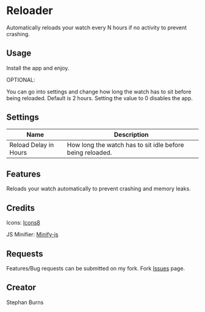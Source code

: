 # Reloader

Automatically reloads your watch every N hours if no activity to prevent crashing.

## Usage

Install the app and enjoy.

OPTIONAL:

You can go into settings and change how long the watch has to sit before being reloaded.
Default is 2 hours.
Setting the value to 0 disables the app.

## Settings

| Name | Description |
| ---- | ----------- |
| Reload Delay in Hours    | How long the watch has to sit idle before being reloaded. |

## Features

Reloads your watch automatically to prevent crashing and memory leaks.

## Credits
Icons: [Icons8](https://icons8.com)

JS Minifier: [Minify-js](https://minify-js.com)

## Requests

Features/Bug requests can be submitted on my fork. Fork [Issues](https://github.com/Sleuth56/BangleApps/issues) page.

## Creator

Stephan Burns
